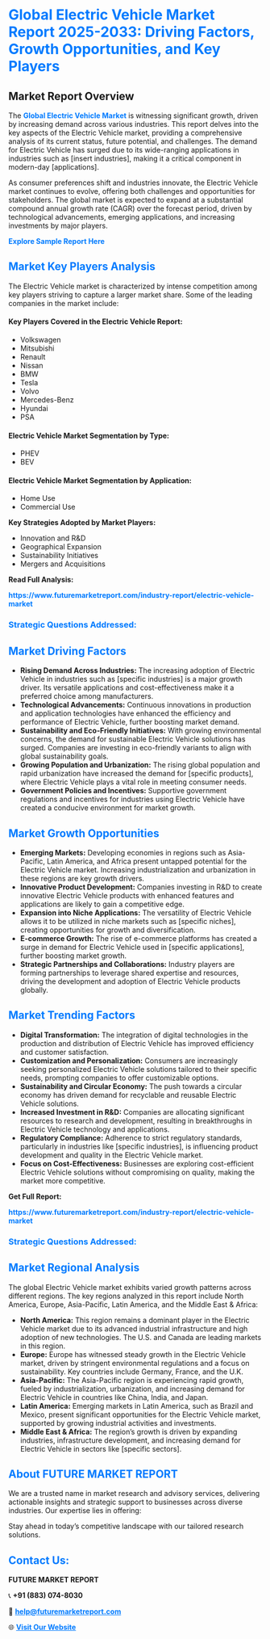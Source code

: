 <h1 style="color: #007BFF;">Global Electric Vehicle Market Report 2025-2033: Driving Factors, Growth Opportunities, and Key Players</h1>

<section id="overview">
<h2>Market Report Overview</h2>
<p>The <a href="https://www.futuremarketreport.com/industry-report/electric-vehicle-market" style="color: #007BFF; text-decoration: none;"><strong>Global Electric Vehicle Market</strong></a> is witnessing significant growth, driven by increasing demand across various industries. This report delves into the key aspects of the Electric Vehicle market, providing a comprehensive analysis of its current status, future potential, and challenges. The demand for Electric Vehicle has surged due to its wide-ranging applications in industries such as [insert industries], making it a critical component in modern-day [applications].</p>
<p>As consumer preferences shift and industries innovate, the Electric Vehicle market continues to evolve, offering both challenges and opportunities for stakeholders. The global market is expected to expand at a substantial compound annual growth rate (CAGR) over the forecast period, driven by technological advancements, emerging applications, and increasing investments by major players.</p>
</section>

<section id="overview">
<p><a href="https://www.futuremarketreport.com/request-sample/reportId=96677" style="color: #007BFF; text-decoration: none;"><strong>Explore Sample Report Here</strong></a></p>
</section>

<section id="key-players">
<h2 style="color: #007BFF;">Market Key Players Analysis</h2>
<p>The Electric Vehicle market is characterized by intense competition among key players striving to capture a larger market share. Some of the leading companies in the market include:</p>
<h4>Key Players Covered in the Electric Vehicle Report:</h4>
<ul><li>Volkswagen</li><li>Mitsubishi</li><li>Renault</li><li>Nissan</li><li>BMW</li><li>Tesla</li><li>Volvo</li><li>Mercedes-Benz</li><li>Hyundai</li><li>PSA</li></ul>
<h4>Electric Vehicle Market Segmentation by Type:</h4>
<ul><li>PHEV</li><li>BEV</li></ul>

<h4>Electric Vehicle Market Segmentation by Application:</h4>
<ul><li>Home Use</li><li>Commercial Use</li></ul>
<p><strong>Key Strategies Adopted by Market Players:</strong></p>
<ul>
<li>Innovation and R&D</li>
<li>Geographical Expansion</li>
<li>Sustainability Initiatives</li>
<li>Mergers and Acquisitions</li>
</ul>
</section>

<section>
<p><strong>Read Full Analysis: </strong></p><a href="https://www.futuremarketreport.com/industry-report/electric-vehicle-market" style="color: #007BFF; text-decoration: none;"><strong>https://www.futuremarketreport.com/industry-report/electric-vehicle-market</strong></a>
<h3 style="color: #007BFF;">Strategic Questions Addressed:</h3>
</section>

<section id="driving-factors">
<h2 style="color: #007BFF;">Market Driving Factors</h2>
<ul>
<li><strong>Rising Demand Across Industries:</strong> The increasing adoption of Electric Vehicle in industries such as [specific industries] is a major growth driver. Its versatile applications and cost-effectiveness make it a preferred choice among manufacturers.</li>
<li><strong>Technological Advancements:</strong> Continuous innovations in production and application technologies have enhanced the efficiency and performance of Electric Vehicle, further boosting market demand.</li>
<li><strong>Sustainability and Eco-Friendly Initiatives:</strong> With growing environmental concerns, the demand for sustainable Electric Vehicle solutions has surged. Companies are investing in eco-friendly variants to align with global sustainability goals.</li>
<li><strong>Growing Population and Urbanization:</strong> The rising global population and rapid urbanization have increased the demand for [specific products], where Electric Vehicle plays a vital role in meeting consumer needs.</li>
<li><strong>Government Policies and Incentives:</strong> Supportive government regulations and incentives for industries using Electric Vehicle have created a conducive environment for market growth.</li>
</ul>
</section>

<section id="growth-opportunities">
<h2 style="color: #007BFF;">Market Growth Opportunities</h2>
<ul>
<li><strong>Emerging Markets:</strong> Developing economies in regions such as Asia-Pacific, Latin America, and Africa present untapped potential for the Electric Vehicle market. Increasing industrialization and urbanization in these regions are key growth drivers.</li>
<li><strong>Innovative Product Development:</strong> Companies investing in R&D to create innovative Electric Vehicle products with enhanced features and applications are likely to gain a competitive edge.</li>
<li><strong>Expansion into Niche Applications:</strong> The versatility of Electric Vehicle allows it to be utilized in niche markets such as [specific niches], creating opportunities for growth and diversification.</li>
<li><strong>E-commerce Growth:</strong> The rise of e-commerce platforms has created a surge in demand for Electric Vehicle used in [specific applications], further boosting market growth.</li>
<li><strong>Strategic Partnerships and Collaborations:</strong> Industry players are forming partnerships to leverage shared expertise and resources, driving the development and adoption of Electric Vehicle products globally.</li>
</ul>
</section>

<section id="trending-factors">
<h2 style="color: #007BFF;">Market Trending Factors</h2>
<ul>
<li><strong>Digital Transformation:</strong> The integration of digital technologies in the production and distribution of Electric Vehicle has improved efficiency and customer satisfaction.</li>
<li><strong>Customization and Personalization:</strong> Consumers are increasingly seeking personalized Electric Vehicle solutions tailored to their specific needs, prompting companies to offer customizable options.</li>
<li><strong>Sustainability and Circular Economy:</strong> The push towards a circular economy has driven demand for recyclable and reusable Electric Vehicle solutions.</li>
<li><strong>Increased Investment in R&D:</strong> Companies are allocating significant resources to research and development, resulting in breakthroughs in Electric Vehicle technology and applications.</li>
<li><strong>Regulatory Compliance:</strong> Adherence to strict regulatory standards, particularly in industries like [specific industries], is influencing product development and quality in the Electric Vehicle market.</li>
<li><strong>Focus on Cost-Effectiveness:</strong> Businesses are exploring cost-efficient Electric Vehicle solutions without compromising on quality, making the market more competitive.</li>
</ul>
</section>

<section>
<p><strong>Get Full Report: </strong></p><a href="https://www.futuremarketreport.com/industry-report/electric-vehicle-market" style="color: #007BFF; text-decoration: none;"><strong>https://www.futuremarketreport.com/industry-report/electric-vehicle-market</strong></a>
<h3 style="color: #007BFF;">Strategic Questions Addressed:</h3>
</section>


<section id="regional-analysis">
<h2 style="color: #007BFF;">Market Regional Analysis</h2>
<p>The global Electric Vehicle market exhibits varied growth patterns across different regions. The key regions analyzed in this report include North America, Europe, Asia-Pacific, Latin America, and the Middle East & Africa:</p>
<ul>
<li><strong>North America:</strong> This region remains a dominant player in the Electric Vehicle market due to its advanced industrial infrastructure and high adoption of new technologies. The U.S. and Canada are leading markets in this region.</li>
<li><strong>Europe:</strong> Europe has witnessed steady growth in the Electric Vehicle market, driven by stringent environmental regulations and a focus on sustainability. Key countries include Germany, France, and the U.K.</li>
<li><strong>Asia-Pacific:</strong> The Asia-Pacific region is experiencing rapid growth, fueled by industrialization, urbanization, and increasing demand for Electric Vehicle in countries like China, India, and Japan.</li>
<li><strong>Latin America:</strong> Emerging markets in Latin America, such as Brazil and Mexico, present significant opportunities for the Electric Vehicle market, supported by growing industrial activities and investments.</li>
<li><strong>Middle East & Africa:</strong> The region’s growth is driven by expanding industries, infrastructure development, and increasing demand for Electric Vehicle in sectors like [specific sectors].</li>
</ul>
</section>

<footer>
<h2 style="color: #007BFF;">About FUTURE MARKET REPORT</h2>
<p>We are a trusted name in market research and advisory services, delivering actionable insights and strategic support to businesses across diverse industries. Our expertise lies in offering:</p>

<p>Stay ahead in today’s competitive landscape with our tailored research solutions.</p>

<h2 style="color: #007BFF;">Contact Us:</h2>
<p><strong>FUTURE MARKET REPORT</strong></p>
<p>📞 <strong>+91 (883) 074-8030</strong></p>
<p>📧 <strong><a href="mailto:help@futuremarketreport.com" style="color: #007BFF;">help@futuremarketreport.com</a></strong></p>
<p>🌐 <strong><a href="https://www.futuremarketreport.com/" style="color: #007BFF;">Visit Our Website</a></strong></p>
</footer>